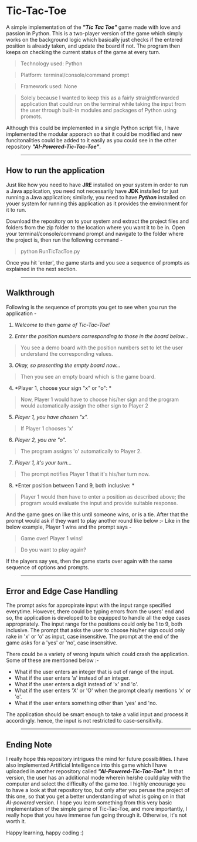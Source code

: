 # Tic-Tac-Toe

A simple implementation of the ***"Tic Tac Toe"*** game made with love and passion in Python. This is a two-player version of the game which simply works on the background logic which basically just checks if the entered position is already taken, and update the board if not. The program then keeps on checking the current status of the game at every turn.

>Technology used: Python

>Platform: terminal/console/command prompt

>Framework used: None

>Solely because I wanted to keep this as a fairly straightforwarded application that could run on the terminal while taking the input                  from the user through built-in modules and packages of Python using promots.

Although this could be implemented in a single Python script file, I have implemented the modular apporach so that it could be modified and new funcitonalities could be added to it easily as you could see in the other repository ***"AI-Powered-Tic-Tac-Toe"***.


>_________________________________________________________________________________________________________________________________________________________


## How to run the application

Just like how you need to have **JRE** installed on your system in order to run a Java application, you need not necessarily have **JDK** installed for just running a Java application; similarly, you need to have ***Python*** installed on youer system for running this application as it provides the environment for it to run.

Download the repository on to your system and extract the project files and folders from the zip folder to the location where you want it to be in. Open your terminal/console/command prompt and navigate to the folder where the project is, then run the following command -

>python RunTicTacToe.py

Once you hit 'enter', the game starts and you see a sequence of prompts as explained in the next section.


>_________________________________________________________________________________________________________________________________________________________


## Walkthrough

Following is the sequence of prompts you get to see when you run the application -

1. *Welcome to then game of Tic-Tac-Toe!*


2. *Enter the position numbers corresponding to those in the board below...*
>You see a demo board with the position numbers set to let the user understand the corresponding values.


3. *Okay, so presenting the empty board now...*
>Then you see an empty board which is the game board.


4. *Player 1, choose your sign "x" or "o": *
>Now, Player 1 would have to choose his/her sign and the program would automatically assign the other sign to Player 2


5. *Player 1, you have chosen "x".*
>If Player 1 chooses 'x'


6. *Player 2, you are "o".*
>The program assigns 'o' automatically to Player 2.


7. *Player 1, it's your turn...*
>The prompt notifies Player 1 that it's his/her turn now.


8. *Enter position between 1 and 9, both inclusive: *
>Player 1 would then have to enter a position as described above; the program would evaluate the input and provide suitable response.


And the game goes on like this until someone wins, or is a tie. After that the prompt would ask if they want to play another round like below :-
Like in the below example, Player 1 wins and the prompt says -

>Game over! Player 1 wins!

>Do you want to play again?

If the players say yes, then the game starts over again with the same sequence of options and prompts.



>_________________________________________________________________________________________________________________________________________________________


## Error and Edge Case Handling

The prompt asks for appropirate input with the input range specified everytime. However, there could be typing errors from the users' end and so, the application is developed to be equipped to handle all the edge cases appropriately. The input range for the positions could only be 1 to 9, both inclusive. The prompt that asks the user to choose his/her sign could only rake in 'x' or 'o' as input, case insensitive. The prompt at the end of the game asks for a 'yes' or 'no', case insensitive.

There could be a variety of wrong inputs which could crash the application. Some of these are mentioned below :-
- What if the user enters an integer that is out of range of the input.
- What if the user enters 'a' instead of an integer.
- What if the user enters a digit instead of 'x' and 'o'.
- What if the user enters 'X' or 'O' when the prompt clearly mentions 'x' or 'o'.
- What if the user enters something other than 'yes' and 'no.

The application should be smart enough to take a valid input and process it accordingly. hence, the input is not restricted to case-sensitivity.



>_________________________________________________________________________________________________________________________________________________________


## Ending Note

I really hope this repository intrigues the mind for future possibilities. I have also implemented Artificial Intelligence into this game which I have uploaded in another repository called ***"AI-Powered-Tic-Tac-Toe"***. In that version, the user has an additional mode wherein he/she could play with the computer and select the difficulty of the game too. I highly encourage you to have a look at that repository too, but only after you peruse the project of this one, so that you get a better understanding of what is going on in that *AI-powered* version. I hope you learn something from this very basic implementation of the simple game of Tic-Tac-Toe, and more importantly, I really hope that you have immense fun going through it. Otherwise, it's not worth it.

Happy learning, happy coding :)
